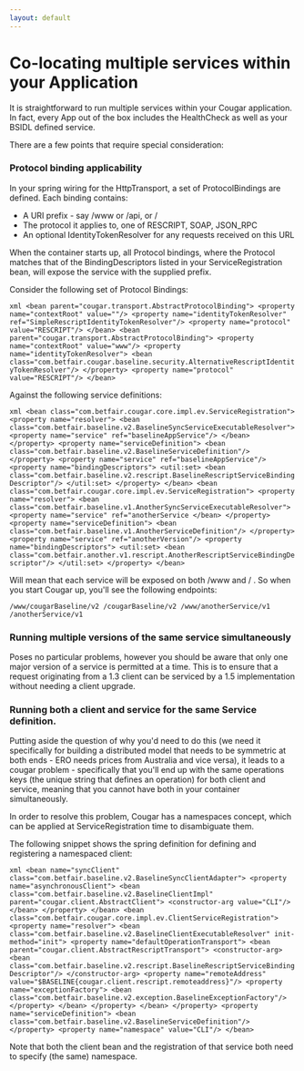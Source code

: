 ```yaml
---
layout: default
---
```

# Co-locating multiple services within your Application

It is straightforward to run multiple services within your Cougar application. In fact, every App out of the box includes
the HealthCheck as well as your BSIDL defined service.

There are a few points that require special consideration:

### Protocol binding applicability

In your spring wiring for the HttpTransport, a set of ProtocolBindings are defined. Each binding contains:

* A URI prefix - say /www or /api, or /
* The protocol it applies to, one of RESCRIPT, SOAP, JSON_RPC
* An optional IdentityTokenResolver for any requests received on this URL

When the container starts up, all Protocol bindings, where the Protocol matches that of the BindingDescriptors listed in
your ServiceRegistration bean, will expose the service with the supplied prefix.

Consider the following set of Protocol Bindings:

`xml
<bean parent="cougar.transport.AbstractProtocolBinding">
  <property name="contextRoot" value=""/>
  <property name="identityTokenResolver" ref="SimpleRescriptIdentityTokenResolver"/>
  <property name="protocol" value="RESCRIPT"/>
</bean>
<bean parent="cougar.transport.AbstractProtocolBinding">
  <property name="contextRoot" value="www"/>
  <property name="identityTokenResolver">
    <bean class="com.betfair.cougar.baseline.security.AlternativeRescriptIdentityTokenResolver"/>
  </property>
  <property name="protocol" value="RESCRIPT"/>
</bean>
`

Against the following service definitions:

`xml
<bean class="com.betfair.cougar.core.impl.ev.ServiceRegistration">
    <property name="resolver">
        <bean class="com.betfair.baseline.v2.BaselineSyncServiceExecutableResolver">
            <property name="service" ref="baselineAppService"/>
        </bean>
    </property>
    <property name="serviceDefinition">
        <bean class="com.betfair.baseline.v2.BaselineServiceDefinition"/>
    </property>
    <property name="service" ref="baselineAppService"/>
    <property name="bindingDescriptors">
        <util:set>
            <bean class="com.betfair.baseline.v2.rescript.BaselineRescriptServiceBindingDescriptor"/>
        </util:set>
    </property>
</bean>
<bean class="com.betfair.cougar.core.impl.ev.ServiceRegistration">
    <property name="resolver">
        <bean class="com.betfair.baseline.v1.AnotherSyncServiceExecutableResolver">
            <property name="service" ref="anotherService
        </bean>
    </property>
    <property name="serviceDefinition">
        <bean class="com.betfair.baseline.v1.AnotherServiceDefinition"/>
    </property>
    <property name="service" ref="anotherVersion"/>
    <property name="bindingDescriptors">
        <util:set>
            <bean class="com.betfair.another.v1.rescript.AnotherRescriptServiceBindingDescriptor"/>
        </util:set>
    </property>
</bean>
`

Will mean that each service will be exposed on both /www and / . So when you start Cougar up, you'll see the following endpoints:

`
/www/cougarBaseline/v2
/cougarBaseline/v2
/www/anotherService/v1
/anotherService/v1
`

### Running multiple versions of the same service simultaneously

Poses no particular problems, however you should be aware that only one major version of a service is permitted at a time.
This is to ensure that a request originating from a 1.3 client can be serviced by a 1.5 implementation without needing a
client upgrade.

### Running both a client and service for the same Service definition.

Putting aside the question of why you'd need to do this (we need it specifically for building a distributed model that
needs to be symmetric at both ends - ERO needs prices from Australia and vice versa), it leads to a cougar problem - specifically
that you'll end up with the same operations keys (the unique string that defines an operation) for both client and service,
meaning that you cannot have both in your container simultaneously.

In order to resolve this problem, Cougar has a namespaces concept, which can be applied at ServiceRegistration time to
disambiguate them.

The following snippet shows the spring definition for defining and registering a namespaced client:

`xml
<bean name="syncClient" class="com.betfair.baseline.v2.BaselineSyncClientAdapter">
    <property name="asynchronousClient">
        <bean class="com.betfair.baseline.v2.BaselineClientImpl" parent="cougar.client.AbstractClient">
            <constructor-arg value="CLI"/>
        </bean>
    </property>
</bean>
<bean class="com.betfair.cougar.core.impl.ev.ClientServiceRegistration">
    <property name="resolver">
        <bean class="com.betfair.baseline.v2.BaselineClientExecutableResolver" init-method="init">
            <property name="defaultOperationTransport">
                <bean parent="cougar.client.AbstractRescriptTransport">
                    <constructor-arg>
                        <bean class="com.betfair.baseline.v2.rescript.BaselineRescriptServiceBindingDescriptor"/>
                    </constructor-arg>
                    <property name="remoteAddress" value="$BASELINE{cougar.client.rescript.remoteaddress}"/>
                    <property name="exceptionFactory">
                        <bean class="com.betfair.baseline.v2.exception.BaselineExceptionFactory"/>
                    </property>
                </bean>
            </property>
        </bean>
    </property>
    <property name="serviceDefinition">
        <bean class="com.betfair.baseline.v2.BaselineServiceDefinition"/>
    </property>
    <property name="namespace" value="CLI"/>
</bean>
`

Note that both the client bean and the registration of that service both need to specify (the same) namespace.